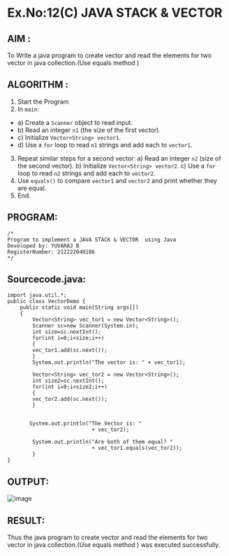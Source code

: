 # Ex.No:12(C) JAVA STACK & VECTOR

## AIM :

To Write a java program to create vector and read the elements for two vector in java collection.(Use equals method )

## ALGORITHM :

1. Start the Program
2. In `main`:

- a) Create a `Scanner` object to read input.
- b) Read an integer `n1` (the size of the first vector).
- c) Initialize `Vector<String> vector1`.
- d) Use a `for` loop to read `n1` strings and add each to `vector1`.

3. Repeat similar steps for a second vector:
   a) Read an integer `n2` (size of the second vector).
   b) Initialize `Vector<String> vector2`.
   c) Use a `for` loop to read `n2` strings and add each to `vector2`.
4. Use `equals()` to compare `vector1` and `vector2` and print whether they are equal.
5. End.

## PROGRAM:

```
/*
Program to implement a JAVA STACK & VECTOR  using Java
Developed by: YUVARAJ B
RegisterNumber: 212222040186
*/
```

## Sourcecode.java:

```
import java.util.*;
public class VectorDemo {
	public static void main(String args[])
	{
		Vector<String> vec_tor1 = new Vector<String>();
        Scanner sc=new Scanner(System.in);
        int size=sc.nextInt();
	    for(int i=0;i<size;i++)
	    {
		vec_tor1.add(sc.next());
	    }
	   	System.out.println("The vector is: " + vec_tor1);

	    Vector<String> vec_tor2 = new Vector<String>();
        int size2=sc.nextInt();
        for(int i=0;i<size2;i++)
        {
        vec_tor2.add(sc.next());
        }


       System.out.println("The Vector is: "
                           + vec_tor2);

        System.out.println("Are both of them equal? "
                           + vec_tor1.equals(vec_tor2));
		}
}
```

## OUTPUT:

![image](https://github.com/user-attachments/assets/9735e21e-602b-4252-8f94-995cc3508352)

## RESULT:

Thus the java program to create vector and read the elements for two vector in java collection.(Use equals method ) was executed successfully.
